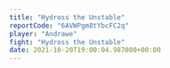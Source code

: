 ```yaml
---
title: "Hydross the Unstable"
reportCode: "6AVWPgm8tYbcFC2q"
player: "Andrawe"
fight: "Hydross the Unstable"
date: 2021-10-20T19:00:04.987000+00:00
---
```

